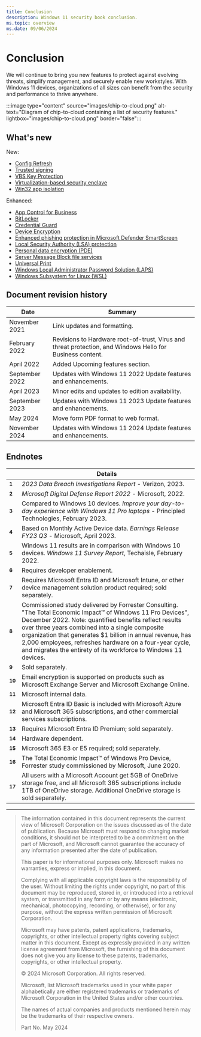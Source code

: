 ```yaml
---
title: Conclusion
description: Windows 11 security book conclusion.
ms.topic: overview
ms.date: 09/06/2024
---
```


# Conclusion

We will continue to bring you new features to protect against evolving threats, simplify management, and securely enable new workstyles. With Windows 11 devices, organizations of all sizes can benefit from the security and performance to thrive anywhere.

:::image type="content" source="images/chip-to-cloud.png" alt-text="Diagram of chip-to-cloud containing a list of security features." lightbox="images/chip-to-cloud.png" border="false":::

## What's new

New:

- [Config Refresh](operating-system-security-system-security.md#config-refresh)
- [Trusted signing](application-security-application-and-driver-control.md#trusted-signing)
- [VBS Key Protection](identity-protection-advanced-credential-protection.md#vbs-key-protection)
- [Virtualization-based security enclave](application-security-application-isolation.md#virtualization-based-security-enclave)
- [Win32 app isolation](application-security-application-isolation.md#win32-app-isolation)

Enhanced:

- [App Control for Business](application-security-application-and-driver-control.md#app-control-for-business)
- [BitLocker](operating-system-security-encryption-and-data-protection.md#bitlocker)
- [Credential Guard](identity-protection-advanced-credential-protection.md#credential-guard)
- [Device Encryption](operating-system-security-encryption-and-data-protection.md#device-encryption)
- [Enhanced phishing protection in Microsoft Defender SmartScreen](identity-protection-passwordless-sign-in.md#enhanced-phishing-protection-in-microsoft-defender-smartscreen)
- [Local Security Authority (LSA) protection](identity-protection-advanced-credential-protection.md#local-security-authority-lsa-protection)
- [Personal data encryption (PDE)](operating-system-security-encryption-and-data-protection.md#personal-data-encryption-pde)
- [Server Message Block file services](operating-system-security-network-security.md#server-message-block-file-services)
- [Universal Print](cloud-services-protect-your-work-information.md#universal-print)
- [Windows Local Administrator Password Solution (LAPS)](cloud-services-protect-your-work-information.md#windows-local-administrator-password-solution-laps)
- [Windows Subsystem for Linux (WSL)](application-security-application-isolation.md#windows-subsystem-for-linux-wsl)

## Document revision history

| Date | Summary |
|-|-|
|November 2021 |Link updates and formatting.|
|February 2022 |Revisions to Hardware root-of-trust, Virus and threat protection, and Windows Hello for Business content.|
|April 2022| Added Upcoming features section.|
| September 2022| Updates with Windows 11 2022 Update features and enhancements.|
|April 2023| Minor edits and updates to edition availability.|
|September 2023| Updates with Windows 11 2023 Update features and enhancements.|
|May 2024| Move form PDF format to web format.|
|November 2024| Updates with Windows 11 2024 Update features and enhancements.|

## Endnotes

||Details|
|-|-|
|**<sup><a name="footnote1"></a>1</sup>**|*2023 Data Breach Investigations Report* - Verizon, 2023.|
|**<sup><a name="footnote2"></a>2</sup>**|*Microsoft Digital Defense Report 2022* - Microsoft, 2022.|
|**<sup><a name="footnote3"></a>3</sup>**| Compared to Windows 10 devices. *Improve your day-to-day experience with Windows 11 Pro laptops* - Principled Technologies, February 2023.|
|**<sup><a name="footnote4"></a>4</sup>**| Based on Monthly Active Device data. *Earnings Release FY23 Q3* - Microsoft, April 2023.|
|**<sup><a name="footnote5"></a>5</sup>**| Windows 11 results are in comparison with Windows 10 devices. *Windows 11 Survey Report*, Techaisle, February 2022.|
|**<sup><a name="footnote6"></a>6</sup>**| Requires developer enablement.|
|**<sup><a name="footnote7"></a>7</sup>**| Requires Microsoft Entra ID and Microsoft Intune, or other device management solution product required; sold separately.|
|**<sup><a name="footnote8"></a>8</sup>**| Commissioned study delivered by Forrester Consulting. "The Total Economic Impact&trade; of Windows 11 Pro Devices", December 2022. Note: quantified benefits reflect results over three years combined into a single composite organization that generates $1 billion in annual revenue, has 2,000 employees, refreshes hardware on a four-year cycle, and migrates the entirety of its workforce to Windows 11 devices.|
|**<sup><a name="footnote9"></a>9</sup>**| Sold separately.|
|**<sup><a name="footnote10"></a>10</sup>**| Email encryption is supported on products such as Microsoft Exchange Server and Microsoft Exchange Online.|
|**<sup><a name="footnote11"></a>11</sup>**| Microsoft internal data.|
|**<sup><a name="footnote12"></a>12</sup>**| Microsoft Entra ID Basic is included with Microsoft Azure and Microsoft 365 subscriptions, and other commercial services subscriptions.|
|**<sup><a name="footnote13"></a>13</sup>**| Requires Microsoft Entra ID Premium; sold separately.|
|**<sup><a name="footnote14"></a>14</sup>**| Hardware dependent.|
|**<sup><a name="footnote15"></a>15</sup>**| Microsoft 365 E3 or E5 required; sold separately.|
|    **<sup><a name="footnote16"></a>16</sup>**| The Total Economic Impact&trade; of Windows Pro Device, Forrester study commissioned by Microsoft, June 2020.|
|    **<sup><a name="footnote17"></a>17</sup>**|All users with a Microsoft Account get 5GB of OneDrive storage free, and all Microsoft 365 subscriptions include 1TB of OneDrive storage. Additional OneDrive storage is sold separately.|

---

> The information contained in this document represents the current view of Microsoft Corporation on the issues discussed as of the date of publication. Because Microsoft must respond to changing market conditions, it should not be interpreted to be a commitment on the part of Microsoft, and Microsoft cannot guarantee the accuracy of any information presented after the date of publication.
>
> This paper is for informational purposes only. Microsoft makes no warranties, express or implied, in this document.
>
> Complying with all applicable copyright laws is the responsibility of the user. Without limiting the rights under copyright, no part of this document may be reproduced, stored in, or introduced into a retrieval system, or transmitted in any form or by any means (electronic, mechanical, photocopying, recording, or otherwise), or for any purpose, without the express written permission of Microsoft Corporation.
>
> Microsoft may have patents, patent applications, trademarks, copyrights, or other intellectual property rights covering subject matter in this document. Except as expressly provided in any written license agreement from Microsoft, the furnishing of this document does not give you any license to these patents, trademarks, copyrights, or other intellectual property.
>
> &copy; 2024 Microsoft Corporation. All rights reserved.
>
> Microsoft, list Microsoft trademarks used in your white paper alphabetically are either registered trademarks or trademarks of Microsoft Corporation in the United States and/or other countries.
>
> The names of actual companies and products mentioned herein may be the trademarks of their respective owners.
>
> Part No. May 2024
